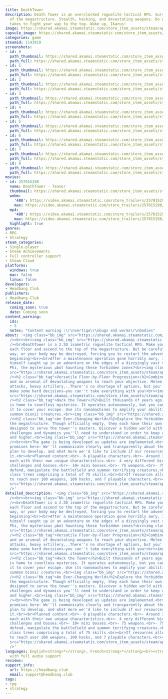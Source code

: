 ```yaml
---
title: DeathTower
description: Death Tower is an overclocked roguelite tactical RPG. Survive each floor
  of the megastructure. Stealth, hacking, and devastating weapons. Do whatever it
  takes to fight your way to the top. Wake up, Ikarus!
image: https://shared.akamai.steamstatic.com/store_item_assets/steam/apps/1143910/header.jpg?t=1727820725
capsule_image: https://shared.akamai.steamstatic.com/store_item_assets/steam/apps/1143910/capsule_231x87.jpg?t=1727820725
categories: game
steamid: 1143910
screenshots:
- id: 0
  path_thumbnail: https://shared.akamai.steamstatic.com/store_item_assets/steam/apps/1143910/ss_1ca5f941f0080233a0761d2ca571eb8e999b80d9.600x338.jpg?t=1727820725
  path_full: https://shared.akamai.steamstatic.com/store_item_assets/steam/apps/1143910/ss_1ca5f941f0080233a0761d2ca571eb8e999b80d9.1920x1080.jpg?t=1727820725
- id: 1
  path_thumbnail: https://shared.akamai.steamstatic.com/store_item_assets/steam/apps/1143910/ss_112406e459d1c6cf143e3f0303f199f768674110.600x338.jpg?t=1727820725
  path_full: https://shared.akamai.steamstatic.com/store_item_assets/steam/apps/1143910/ss_112406e459d1c6cf143e3f0303f199f768674110.1920x1080.jpg?t=1727820725
- id: 2
  path_thumbnail: https://shared.akamai.steamstatic.com/store_item_assets/steam/apps/1143910/ss_1f784e177b2b91107e04056132c6fbea4802d37a.600x338.jpg?t=1727820725
  path_full: https://shared.akamai.steamstatic.com/store_item_assets/steam/apps/1143910/ss_1f784e177b2b91107e04056132c6fbea4802d37a.1920x1080.jpg?t=1727820725
- id: 3
  path_thumbnail: https://shared.akamai.steamstatic.com/store_item_assets/steam/apps/1143910/ss_ec5493b02c6e6254ef312d094d2ee7a227b22fa2.600x338.jpg?t=1727820725
  path_full: https://shared.akamai.steamstatic.com/store_item_assets/steam/apps/1143910/ss_ec5493b02c6e6254ef312d094d2ee7a227b22fa2.1920x1080.jpg?t=1727820725
- id: 4
  path_thumbnail: https://shared.akamai.steamstatic.com/store_item_assets/steam/apps/1143910/ss_e346842b1bff41f6ecb42715b150f5a541e95934.600x338.jpg?t=1727820725
  path_full: https://shared.akamai.steamstatic.com/store_item_assets/steam/apps/1143910/ss_e346842b1bff41f6ecb42715b150f5a541e95934.1920x1080.jpg?t=1727820725
- id: 5
  path_thumbnail: https://shared.akamai.steamstatic.com/store_item_assets/steam/apps/1143910/ss_af766c574444df108b10b6ef4a3aaabade382f4b.600x338.jpg?t=1727820725
  path_full: https://shared.akamai.steamstatic.com/store_item_assets/steam/apps/1143910/ss_af766c574444df108b10b6ef4a3aaabade382f4b.1920x1080.jpg?t=1727820725
- id: 6
  path_thumbnail: https://shared.akamai.steamstatic.com/store_item_assets/steam/apps/1143910/ss_16235b6b0ca03000758a65fbe90c54902196627c.600x338.jpg?t=1727820725
  path_full: https://shared.akamai.steamstatic.com/store_item_assets/steam/apps/1143910/ss_16235b6b0ca03000758a65fbe90c54902196627c.1920x1080.jpg?t=1727820725
- id: 7
  path_thumbnail: https://shared.akamai.steamstatic.com/store_item_assets/steam/apps/1143910/ss_32a2227cc10653493637f05a26ab107f84d15c8d.600x338.jpg?t=1727820725
  path_full: https://shared.akamai.steamstatic.com/store_item_assets/steam/apps/1143910/ss_32a2227cc10653493637f05a26ab107f84d15c8d.1920x1080.jpg?t=1727820725
- id: 8
  path_thumbnail: https://shared.akamai.steamstatic.com/store_item_assets/steam/apps/1143910/ss_304991c8e3fdb2171030f5e09c30e51171dede97.600x338.jpg?t=1727820725
  path_full: https://shared.akamai.steamstatic.com/store_item_assets/steam/apps/1143910/ss_304991c8e3fdb2171030f5e09c30e51171dede97.1920x1080.jpg?t=1727820725
movies:
- id: 257015298
  name: DeathTower - Teaser
  thumbnail: https://shared.akamai.steamstatic.com/store_item_assets/steam/apps/257015298/movie.293x165.jpg?t=1715107954
  webm:
    '480': https://video.akamai.steamstatic.com/store_trailers/257015298/movie480_vp9.webm?t=1715107954
    max: https://video.akamai.steamstatic.com/store_trailers/257015298/movie_max_vp9.webm?t=1715107954
  mp4:
    '480': https://video.akamai.steamstatic.com/store_trailers/257015298/movie480.mp4?t=1715107954
    max: https://video.akamai.steamstatic.com/store_trailers/257015298/movie_max.mp4?t=1715107954
  highlight: true
genres:
- RPG
- Strategy
steam_categories:
- Single-player
- Steam Achievements
- Full controller support
- Steam Cloud
platforms:
  windows: true
  mac: false
  linux: false
developers:
- Headbang Club
publishers:
- Headbang Club
release_date:
  coming_soon: true
  date: Coming soon
content_warning:
  ids:
  - 5
  notes: "Content warning :\r\nvertigo\r\nbugs and worms\r\nbodies"
about: '<img class="bb_img" src="https://shared.akamai.steamstatic.com/store_item_assets/steam/apps/1143910/extras/CTA_kickstarter.png?t=1727820725"
  /><br><br><img class="bb_img" src="https://shared.akamai.steamstatic.com/store_item_assets/steam/apps/1143910/extras/dt_boss_frame.gif?t=1727820725"
  /><br>DeathTower is a 2.5D isometric roguelite tactical RPG. Make your way through
  each floor and ascend to the top of the megastructure. But be careful along the
  way, or your body may be destroyed, forcing you to restart the adventure from the
  beginning!<br><br>After a maintenance operation gone horribly awry, Ikarus finds
  himself caught up in an adventure on the edges of a dizzyingly vast space. Who is
  Phi, the mysterious µbot haunting these forbidden zones?<br><img class="bb_img"
  src="https://shared.akamai.steamstatic.com/store_item_assets/steam/apps/1143910/extras/dt_push_frame.gif?t=1727820725"
  /><h2 class="bb_tag">Versatile Floor-by-Floor Progression</h2>Combine stealthy infiltration
  and an arsenal of devastating weapons to reach your objective. Melee weapons, special
  attacks, heavy artillery...There''s no shortage of options, but you''ll have to
  make some hard decisions–you can''t take everything with you!<br><img class="bb_img"
  src="https://shared.akamai.steamstatic.com/store_item_assets/steam/apps/1143910/extras/dt_gunfight_frame.gif?t=1727820725"
  /><h2 class="bb_tag">Hack the Tower</h2>Built thousands of years ago, the tower
  is home to countless mysteries. It operates autonomously, but you can also reprogram
  it to cover your escape. Use its nanomachines to amplify your abilities, hide, or
  summon bionic creatures.<br><img class="bb_img" src="https://shared.akamai.steamstatic.com/store_item_assets/steam/apps/1143910/extras/dt_hack_frame.gif?t=1727820725"
  /><h2 class="bb_tag">An Ever-Changing World</h2>Explore the forbidden levels of
  the megastructure. Though officially empty, they each have their own ecosystems
  designed to serve the tower''s masters. Discover a hidden world with its own resources,
  challenges and dynamics you''ll need to understand in order to keep climbing faster
  and higher.<br><img class="bb_img" src="https://shared.akamai.steamstatic.com/store_item_assets/steam/apps/1143910/extras/dt_shop_frame.gif?t=1727820725"
  /><br><br>The game is being developed as updates are implemented.<br><br>No empty
  promises here: We''ll communicate clearly and transparently about the content we
  plan to develop, and what more we''d like to include if our resources allow for
  it.<br><br>Planned content:<br>- 6 playable characters.<br>- Around 30 enemy types,
  each with their own unique characteristics.<br>- 4 very different biomes with unique
  challenges and bosses.<br>- 10+ mini bosses.<br>- 75 weapons.<br>- 75 hacks to attack,
  defend, manipulate the battlefield and summon terrifying creatures.<br>- 10 fluid
  class trees comprising a total of 75 skills.<br><br>If resources allow, we''d like
  to reach over 100 weapons, 100 hacks, and 7 playable characters.<br><br><img class="bb_img"
  src="https://shared.akamai.steamstatic.com/store_item_assets/steam/apps/1143910/extras/dt_lift_frame.gif?t=1727820725"
  />'
detailed_description: '<img class="bb_img" src="https://shared.akamai.steamstatic.com/store_item_assets/steam/apps/1143910/extras/CTA_kickstarter.png?t=1727820725"
  /><br><br><img class="bb_img" src="https://shared.akamai.steamstatic.com/store_item_assets/steam/apps/1143910/extras/dt_boss_frame.gif?t=1727820725"
  /><br>DeathTower is a 2.5D isometric roguelite tactical RPG. Make your way through
  each floor and ascend to the top of the megastructure. But be careful along the
  way, or your body may be destroyed, forcing you to restart the adventure from the
  beginning!<br><br>After a maintenance operation gone horribly awry, Ikarus finds
  himself caught up in an adventure on the edges of a dizzyingly vast space. Who is
  Phi, the mysterious µbot haunting these forbidden zones?<br><img class="bb_img"
  src="https://shared.akamai.steamstatic.com/store_item_assets/steam/apps/1143910/extras/dt_push_frame.gif?t=1727820725"
  /><h2 class="bb_tag">Versatile Floor-by-Floor Progression</h2>Combine stealthy infiltration
  and an arsenal of devastating weapons to reach your objective. Melee weapons, special
  attacks, heavy artillery...There''s no shortage of options, but you''ll have to
  make some hard decisions–you can''t take everything with you!<br><img class="bb_img"
  src="https://shared.akamai.steamstatic.com/store_item_assets/steam/apps/1143910/extras/dt_gunfight_frame.gif?t=1727820725"
  /><h2 class="bb_tag">Hack the Tower</h2>Built thousands of years ago, the tower
  is home to countless mysteries. It operates autonomously, but you can also reprogram
  it to cover your escape. Use its nanomachines to amplify your abilities, hide, or
  summon bionic creatures.<br><img class="bb_img" src="https://shared.akamai.steamstatic.com/store_item_assets/steam/apps/1143910/extras/dt_hack_frame.gif?t=1727820725"
  /><h2 class="bb_tag">An Ever-Changing World</h2>Explore the forbidden levels of
  the megastructure. Though officially empty, they each have their own ecosystems
  designed to serve the tower''s masters. Discover a hidden world with its own resources,
  challenges and dynamics you''ll need to understand in order to keep climbing faster
  and higher.<br><img class="bb_img" src="https://shared.akamai.steamstatic.com/store_item_assets/steam/apps/1143910/extras/dt_shop_frame.gif?t=1727820725"
  /><br><br>The game is being developed as updates are implemented.<br><br>No empty
  promises here: We''ll communicate clearly and transparently about the content we
  plan to develop, and what more we''d like to include if our resources allow for
  it.<br><br>Planned content:<br>- 6 playable characters.<br>- Around 30 enemy types,
  each with their own unique characteristics.<br>- 4 very different biomes with unique
  challenges and bosses.<br>- 10+ mini bosses.<br>- 75 weapons.<br>- 75 hacks to attack,
  defend, manipulate the battlefield and summon terrifying creatures.<br>- 10 fluid
  class trees comprising a total of 75 skills.<br><br>If resources allow, we''d like
  to reach over 100 weapons, 100 hacks, and 7 playable characters.<br><br><img class="bb_img"
  src="https://shared.akamai.steamstatic.com/store_item_assets/steam/apps/1143910/extras/dt_lift_frame.gif?t=1727820725"
  />'
languages: English<strong>*</strong>, French<strong>*</strong><br><strong>*</strong>languages
  with full audio support
reviews:
support_info:
  url: https://headbang.club
  email: support@headbang.club
tags:
- rpg
- strategy
---
```

